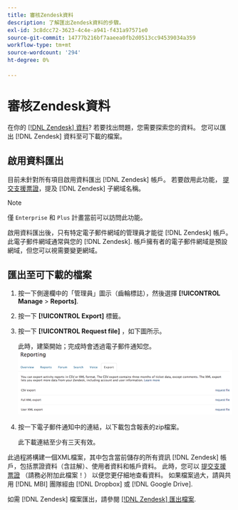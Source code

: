 ```yaml
---
title: 審核Zendesk資料
description: 了解匯出Zendesk資料的步驟。
exl-id: 3c8dcc72-3623-4c4e-a941-f431a97571e0
source-git-commit: 14777b216bf7aaeea0fb2d0513cc94539034a359
workflow-type: tm+mt
source-wordcount: '294'
ht-degree: 0%

---
```


# 審核Zendesk資料

在你的 [[!DNL Zendesk] 資料](../integrations/exp-zendesk-data.md)? 若要找出問題，您需要探索您的資料。 您可以匯出 [!DNL Zendesk] 資料至可下載的檔案。

## 啟用資料匯出

目前未針對所有項目啟用資料匯出 [!DNL Zendesk] 帳戶。 若要啟用此功能， [提交支援票證](https://experienceleague.adobe.com/docs/commerce-knowledge-base/kb/troubleshooting/miscellaneous/mbi-service-policies.html?lang=en)，提及 [!DNL Zendesk] 子網域名稱。

>[!NOTE]
>
>僅 `Enterprise` 和 `Plus` 計畫當前可以訪問此功能。

啟用資料匯出後，只有特定電子郵件網域的管理員才能從 [!DNL Zendesk] 帳戶。 此電子郵件網域通常與您的 [!DNL Zendesk]. 帳戶擁有者的電子郵件網域是預設網域，但您可以視需要變更網域。

## 匯出至可下載的檔案

1. 按一下側邊欄中的「管理員」圖示（齒輪標誌），然後選擇 **[!UICONTROL Manage** > **Reports]**.
1. 按一下 **[!UICONTROL Export]** 標籤。
1. 按一下 **[!UICONTROL Request file]** ，如下圖所示。

   此時，建築開始；完成時會透過電子郵件通知您。
   ![reports_export_new.png](../../../assets/reports_export_new.png)

1. 按一下電子郵件通知中的連結，以下載包含報表的zip檔案。

   此下載連結至少有三天有效。

此過程將構建一個XML檔案，其中包含當前儲存的所有資訊 [!DNL Zendesk] 帳戶，包括票證資料（含註解）、使用者資料和帳戶資料。 此時，您可以 [提交支援票證](https://experienceleague.adobe.com/docs/commerce-knowledge-base/kb/troubleshooting/miscellaneous/mbi-service-policies.html?lang=en) （請務必附加此檔案！） 以便您更仔細地查看資料。 如果檔案過大，請與共用 [!DNL MBI] 團隊經由 [!DNL Dropbox] 或 [!DNL Google Drive].

如需 [!DNL Zendesk] 檔案匯出，請參閱 [[!DNL Zendesk] 匯出檔案](https://support.zendesk.com/hc/en-us/articles/4408886165402-Exporting-data-to-a-JSON-CSV-or-XML-file).
